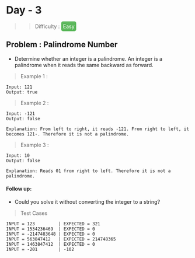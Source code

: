 # Day - 3
> > Difficulty : <span href="#" style="color:white;background-color:#5cb85c;padding:5px;border-radius:5px"> Easy </span>

## Problem : Palindrome Number

- Determine whether an integer is a palindrome. An integer is a palindrome when it reads the same backward as forward.

> Example 1 :

```
Input: 121
Output: true
```

> Example 2 :

```
Input: -121
Output: false

Explanation: From left to right, it reads -121. From right to left, it becomes 121-. Therefore it is not a palindrome.
```

> Example 3 :

```
Input: 10
Output: false

Explanation: Reads 01 from right to left. Therefore it is not a palindrome.
```

#### Follow up:

- Could you solve it without converting the integer to a string?

> Test Cases

```
INPUT = 123         | EXPECTED = 321
INPUT = 1534236469  | EXPECTED = 0
INPUT = -2147483648 | EXPECTED = 0
INPUT = 563847412   | EXPECTED = 214748365
INPUT = 1463847412  | EXPECTED = 0
INPUT = -201        | -102
```
